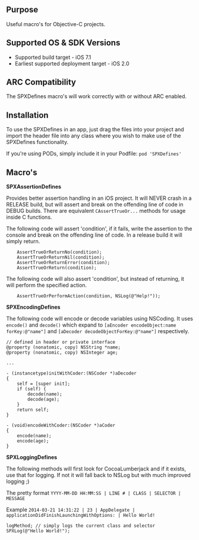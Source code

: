 Purpose
--------------

Useful macro's for Objective-C projects.


Supported OS & SDK Versions
-----------------------------

* Supported build target - iOS 7.1
* Earliest supported deployment target - iOS 2.0


ARC Compatibility
------------------

The SPXDefines macro's will work correctly with or without ARC enabled.


Installation
--------------

To use the SPXDefines in an app, just drag the files into your project and import the header file into any class where you wish to make use of the SPXDefines functionality.

If you're using PODs, simply include it in your Podfile: `pod 'SPXDefines'`

Macro's
-------------
 
**SPXAssertionDefines**

Provides better assertion handling in an iOS project. It will NEVER crash in a RELEASE build, but will assert and break on the offending line of code in DEBUG builds. There are equivalent `CAssertTrueOr...` methods for usage inside C functions.

The following code will assert 'condition', if it fails, write the assertion to the console and break on the offending line of code. In a release build it will simply return.

		AssertTrueOrReturnNo(condition);
		AssertTrueOrReturnNil(condition);
		AssertTrueOrReturnError(condition);
		AssertTrueOrReturn(condition);

The following code will also assert 'condition', but instead of returning, it will perform the specified action.
		
		AssertTrueOrPerformAction(condition, NSLog(@"Help!"));


**SPXEncodingDefines**

The following code will encode or decode variables using NSCoding. It uses `encode()` and `decode()` which expand to `[aEncoder encodeObject:name forKey:@"name"]` and `[aDecoder decodeObjectForKey:@"name"]` respectively.
	
	// defined in header or private interface
	@property (nonatomic, copy) NSString *name;
	@property (nonatomic, copy) NSInteger age;
	
	...
	
	- (instancetype)initWithCoder:(NSCoder *)aDecoder
	{
		self = [super init];
		if (self) {
			decode(name);	
			decode(age);
		}
		return self;
	} 
	
	- (void)encodeWithCoder:(NSCoder *)aCoder
	{
		encode(name);
		encode(age);	
	} 


**SPXLoggingDefines**

The following methods will first look for CocoaLumberjack and if it exists, use that for logging. If not it will fall back to NSLog but with much improved logging ;)

The pretty format
`YYYY-MM-DD HH:MM:SS | LINE # | CLASS | SELECTOR | MESSAGE`

Example
`2014-03-21 14:31:22 | 23 | AppDelegate | applicationDidFinishLaunchingWithOptions: | Hello World!`

	logMethod; // simply logs the current class and selector
	SPXLog(@"Hello World!");

